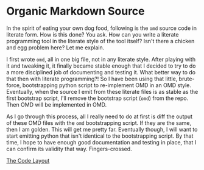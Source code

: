 # Organic Markdown Source

In the spirit of eating your own dog food, following is the `omd` source code in literate form. How is this done? You ask. How can you write a literate programming tool in the literate style of the tool itself? Isn't there a chicken and egg problem here? Let me explain.

I first wrote `omd`, all in one big file, not in any literate style. After playing with it and tweaking it, it finally became stable enough that I decided to try to do a more disciplined job of documenting and testing it. What better way to do that then with literate programming?! So I have been using that little, brute-force, bootstrapping python script to re-implement OMD in an OMD style. Eventually, when the source I emit from these literate files is as stable as the first bootstrap script, I'll remove the bootstrap script (`omd`) from the repo. Then OMD will be implemented in OMD.

As I go through this process, all I really need to do at first is diff the output of these OMD files with the `omd` bootstrapping script. If they are the same, then I am golden. This will get me pretty far. Eventually though, I will want to start emitting python that isn't identical to the bootstrapping script. By that time, I hope to have enough good documentation and testing in place, that I can confirm its validity that way. Fingers-crossed.

[The Code Layout](code.o.md)
